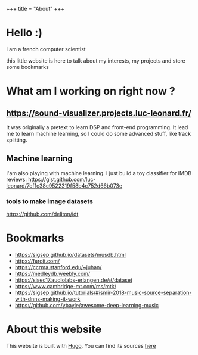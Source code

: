+++
title = "About"
+++

# Hello :)

I am a french computer scientist

this little website is here to talk about my interests, my projects and store some bookmarks


# What am I working on right now ?

## https://sound-visualizer.projects.luc-leonard.fr/ 


It was originally a pretext to learn DSP and front-end programming.
It lead me to learn machine learning, so I could do some advanced stuff, like track splitting.

## Machine learning
I'am also playing with machine learning. I just build a toy classifier for IMDB reviews:
https://gist.github.com/luc-leonard/7cf1c38c9522319f58b4c752d66b073e

### tools to make image datasets

https://github.com/deliton/idt

# Bookmarks

* https://sigsep.github.io/datasets/musdb.html
* https://faroit.com/
* https://ccrma.stanford.edu/~juhan/
* https://medleydb.weebly.com/
* https://sisec17.audiolabs-erlangen.de/#/dataset
* https://www.cambridge-mt.com/ms/mtk/
* https://sigsep.github.io/tutorials/#ismir-2018-music-source-separation-with-dnns-making-it-work
* https://github.com/ybayle/awesome-deep-learning-music



# About this website

This website is built with [Hugo](https://gohugo.io/).
You can find its sources [here](https://github.com/luc-leonard/homepage)